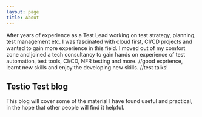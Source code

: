 ```yaml
---
layout: page
title: About
---
```


After years of experience as a Test Lead working on test strategy, planning, test management etc. I was fascinated with cloud first, CI/CD projects and wanted to gain more experience in this field.
I moved out of my comfort zone and joined a tech consultancy to gain hands on experience of test automation, test tools, CI/CD, NFR testing and more.
//good exprience, learnt new skills and enjoy the developing new skills.
//test talks!


## Testio Test blog

This blog will cover some of the material I have found useful and practical, in the hope that other people will find it helpful.

